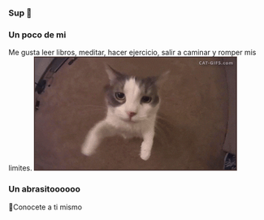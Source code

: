### Sup 👋
### Un poco de mi

Me gusta leer libros, meditar, hacer ejercicio, salir a caminar y romper mis limites.
![naruto](./giphy.gif)
### Un abrasitoooooo

:panda_face:Conocete a ti mismo
<!--
**CristopherBarrios/CristopherBarrios** is a ✨ _special_ ✨ repository because its `README.md` (this file) appears on your GitHub profile.

Here are some ideas to get you started:

- 🔭 I’m currently working on ...
- 🌱 I’m currently learning ...
- 👯 I’m looking to collaborate on ...
- 🤔 I’m looking for help with ...
- 💬 Ask me about ...
- 📫 How to reach me: ...
- 😄 Pronouns: ...
- ⚡ Fun fact: ...
-->
